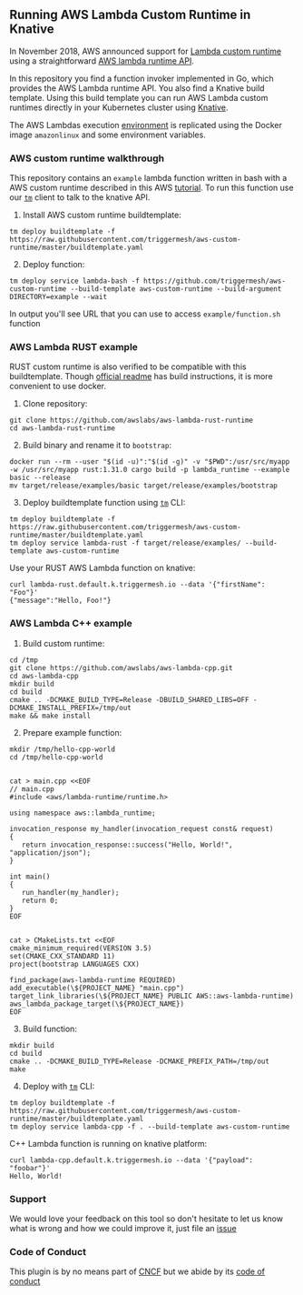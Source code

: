 ## Running AWS Lambda Custom Runtime in Knative

In November 2018, AWS announced support for [Lambda custom runtime](https://aws.amazon.com/about-aws/whats-new/2018/11/aws-lambda-now-supports-custom-runtimes-and-layers/) using a straightforward [AWS lambda runtime API](https://docs.aws.amazon.com/lambda/latest/dg/runtimes-api.html).

In this repository you find a function invoker implemented in Go, which provides the AWS Lambda runtime API. You also find a Knative build template. Using this build template you can run AWS Lambda custom runtimes directly in your Kubernetes cluster using [Knative](https://github.com/knative).

The AWS Lambdas execution [environment](https://docs.aws.amazon.com/lambda/latest/dg/current-supported-versions.html) is replicated using the Docker image `amazonlinux` and some environment variables.

### AWS custom runtime walkthrough

This repository contains an `example` lambda function written in bash with a AWS custom runtime described in this AWS [tutorial](https://docs.aws.amazon.com/lambda/latest/dg/runtimes-walkthrough.html). To run this function use our [`tm`](https://github.com/triggermesh/tm) client to talk to the knative API.

1. Install AWS custom runtime buildtemplate:
```
tm deploy buildtemplate -f https://raw.githubusercontent.com/triggermesh/aws-custom-runtime/master/buildtemplate.yaml
```

2. Deploy function:
```
tm deploy service lambda-bash -f https://github.com/triggermesh/aws-custom-runtime --build-template aws-custom-runtime --build-argument DIRECTORY=example --wait
```

In output you'll see URL that you can use to access `example/function.sh` function


### AWS Lambda RUST example

RUST custom runtime is also verified to be compatible with this buildtemplate. Though [official readme](https://github.com/awslabs/aws-lambda-rust-runtime) has build instructions, it is more convenient to use docker.

1. Clone repository:
```
git clone https://github.com/awslabs/aws-lambda-rust-runtime
cd aws-lambda-rust-runtime
```

2. Build binary and rename it to `bootstrap`:
```
docker run --rm --user "$(id -u)":"$(id -g)" -v "$PWD":/usr/src/myapp -w /usr/src/myapp rust:1.31.0 cargo build -p lambda_runtime --example basic --release
mv target/release/examples/basic target/release/examples/bootstrap
```

3. Deploy buildtemplate function using [`tm`](https://github.com/triggermesh/tm) CLI:
```
tm deploy buildtemplate -f https://raw.githubusercontent.com/triggermesh/aws-custom-runtime/master/buildtemplate.yaml
tm deploy service lambda-rust -f target/release/examples/ --build-template aws-custom-runtime
```

Use your RUST AWS Lambda function on knative:

```
curl lambda-rust.default.k.triggermesh.io --data '{"firstName": "Foo"}'
{"message":"Hello, Foo!"}
```

### AWS Lambda C++ example

1. Build custom runtime:
```
cd /tmp
git clone https://github.com/awslabs/aws-lambda-cpp.git
cd aws-lambda-cpp
mkdir build
cd build
cmake .. -DCMAKE_BUILD_TYPE=Release -DBUILD_SHARED_LIBS=OFF -DCMAKE_INSTALL_PREFIX=/tmp/out
make && make install
```

2. Prepare example function:
```
mkdir /tmp/hello-cpp-world
cd /tmp/hello-cpp-world


cat > main.cpp <<EOF
// main.cpp
#include <aws/lambda-runtime/runtime.h>

using namespace aws::lambda_runtime;

invocation_response my_handler(invocation_request const& request)
{
   return invocation_response::success("Hello, World!", "application/json");
}

int main()
{
   run_handler(my_handler);
   return 0;
}
EOF


cat > CMakeLists.txt <<EOF
cmake_minimum_required(VERSION 3.5)
set(CMAKE_CXX_STANDARD 11)
project(bootstrap LANGUAGES CXX)

find_package(aws-lambda-runtime REQUIRED)
add_executable(\${PROJECT_NAME} "main.cpp")
target_link_libraries(\${PROJECT_NAME} PUBLIC AWS::aws-lambda-runtime)
aws_lambda_package_target(\${PROJECT_NAME})
EOF
```

3. Build function:
```
mkdir build
cd build
cmake .. -DCMAKE_BUILD_TYPE=Release -DCMAKE_PREFIX_PATH=/tmp/out
make
```

4. Deploy with [`tm`](https://github.com/triggermesh/tm) CLI:
```
tm deploy buildtemplate -f https://raw.githubusercontent.com/triggermesh/aws-custom-runtime/master/buildtemplate.yaml
tm deploy service lambda-cpp -f . --build-template aws-custom-runtime
```

C++ Lambda function is running on knative platform:
```
curl lambda-cpp.default.k.triggermesh.io --data '{"payload": "foobar"}'
Hello, World!
```


### Support

We would love your feedback on this tool so don't hesitate to let us know what is wrong and how we could improve it, just file an [issue](https://github.com/triggermesh/aws-custom-runtime/issues/new)

### Code of Conduct

This plugin is by no means part of [CNCF](https://www.cncf.io/) but we abide by its [code of conduct](https://github.com/cncf/foundation/blob/master/code-of-conduct.md)
